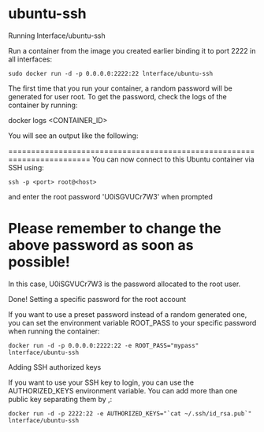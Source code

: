 # ubuntu-ssh
Running lnterface/ubuntu-ssh

Run a container from the image you created earlier binding it to port 2222 in all interfaces:

    sudo docker run -d -p 0.0.0.0:2222:22 lnterface/ubuntu-ssh

The first time that you run your container, a random password will be generated for user root. To get the password, check the logs of the container by running:

docker logs <CONTAINER_ID>

You will see an output like the following:

========================================================================
You can now connect to this Ubuntu container via SSH using:

    ssh -p <port> root@<host>
and enter the root password 'U0iSGVUCr7W3' when prompted

Please remember to change the above password as soon as possible!
========================================================================

In this case, U0iSGVUCr7W3 is the password allocated to the root user.

Done!
Setting a specific password for the root account

If you want to use a preset password instead of a random generated one, you can set the environment variable ROOT_PASS to your specific password when running the container:

    docker run -d -p 0.0.0.0:2222:22 -e ROOT_PASS="mypass" lnterface/ubuntu-ssh


Adding SSH authorized keys

If you want to use your SSH key to login, you can use the AUTHORIZED_KEYS environment variable. You can add more than one public key separating them by ,:

    docker run -d -p 2222:22 -e AUTHORIZED_KEYS="`cat ~/.ssh/id_rsa.pub`" lnterface/ubuntu-ssh


